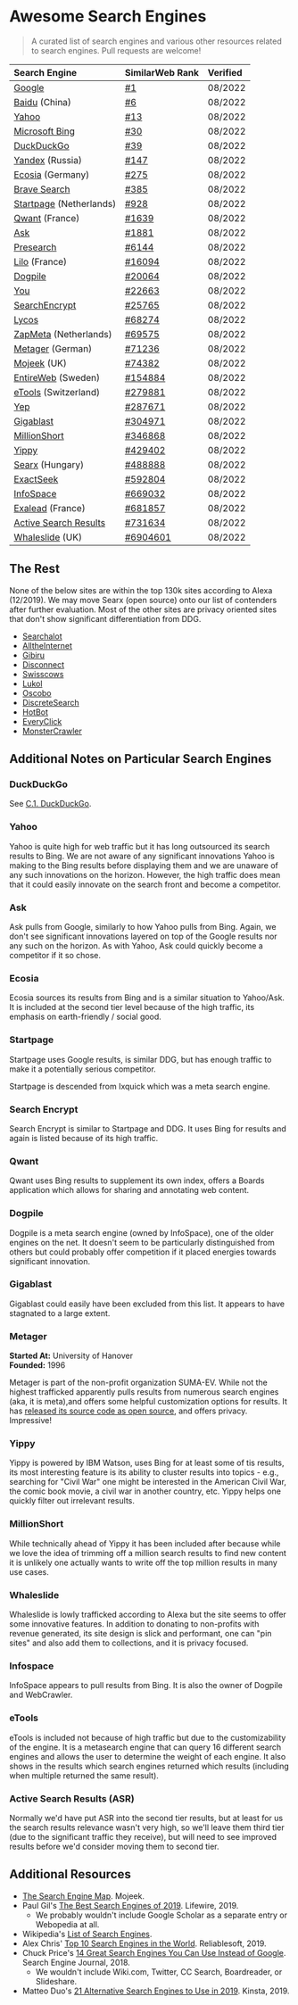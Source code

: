 # Awesome Search Engines

> A curated list of search engines and various other resources related to search engines. Pull requests are welcome!

| Search Engine | SimilarWeb Rank | Verified |
| :--- | :--- | :--- |
| [Google](https://google.com/) | [\#1](https://www.similarweb.com/website/google.com/#overview) | 08/2022 |
| [Baidu](https://baidu.com/) \(China\) | [\#6](https://www.similarweb.com/website/baidu.com/#overview) | 08/2022 |
| [Yahoo](https://www.yahoo.com/) | [\#13](https://www.similarweb.com/website/yahoo.com/#overview) | 08/2022 |
| [Microsoft Bing](https://bing.com/) | [\#30](https://www.similarweb.com/website/bing.com/#overview) | 08/2022 |
| [DuckDuckGo](https://duckduckgo.com/) | [\#39](https://www.similarweb.com/website/duckduckgo.com/#overview) | 08/2022 |
| [Yandex](https://yandex.com/) \(Russia\) | [\#147](https://www.similarweb.com/website/yandex.com/#overview) | 08/2022 |
| [Ecosia](https://www.ecosia.org/) \(Germany\) | [\#275](https://www.similarweb.com/website/ecosia.org/#overview) | 08/2022 |
| [Brave Search](https://search.brave.com/) | [\#385](https://www.similarweb.com/website/brave.com/#overview) | 08/2022 |
| [Startpage](https://www.startpage.com/) \(Netherlands\) | [\#928](https://www.similarweb.com/website/startpage.com/#overview) | 08/2022 |
| [Qwant](https://qwant.com) \(France\) | [\#1639](https://www.similarweb.com/website/qwant.com/#overview) | 08/2022 |
| [Ask](https://www.ask.com/) | [\#1881](https://www.similarweb.com/website/ask.com/#overview) | 08/2022 |
| [Presearch](https://www.presearch.com/) | [\#6144](https://www.similarweb.com/website/presearch.com/#overview) | 08/2022 |
| [Lilo](https://www.lilo.org/en/) \(France\) | [\#16094](https://www.similarweb.com/website/lilo.org/#overview) | 08/2022 |
| [Dogpile](https://dogpile.com/) | [\#20064](https://www.similarweb.com/website/dogpile.com/#overview) | 08/2022 |
| [You](https://www.you.com/) | [\#22663](https://www.similarweb.com/website/you.com/#overview) | 08/2022 |
| [SearchEncrypt](https://www.searchencrypt.com/) | [\#25765](https://www.similarweb.com/website/searchencrypt.com/#overview) | 08/2022 |
| [Lycos](https://lycos.com/) | [\#68274](https://www.similarweb.com/website/lycos.com/#overview) | 08/2022 |
| [ZapMeta](https://zapmeta.com/) \(Netherlands\) | [\#69575](https://www.similarweb.com/website/zapmeta.com/#overview) | 08/2022 |
| [Metager](https://metager.org/) \(German\) | [\#71236](https://www.similarweb.com/website/metager.org/#overview) | 08/2022 |
| [Mojeek](https://mojeek.com/) \(UK\) | [\#74382](https://www.similarweb.com/website/mojeek.com/#overview) | 08/2022|
| [EntireWeb](https://entireweb.com/) \(Sweden\) | [\#154884](https://www.similarweb.com/website/entireweb.com/#overview) | 08/2022 |
| [eTools](https://etools.ch/) \(Switzerland) | [\#279881](https://www.similarweb.com/website/etools.ch/) | 08/2022 |
| [Yep](https://www.yep.com/) | [\#287671](https://www.similarweb.com/website/yep.com/#overview) | 08/2022 |
| [Gigablast](https://gigablast.com/) | [\#304971](https://www.similarweb.com/website/gigablast.com/#overview) | 08/2022 |
| [MillionShort](https://millionshort.com/) | [\#346868](https://www.similarweb.com/website/millionshort.com/) | 08/2022 |
| [Yippy](https://yippy.com/) | [\#429402](https://www.similarweb.com/website/yippy.com/) | 08/2022 |
| [Searx](https://searx.me/) \(Hungary) | [\#488888](https://www.similarweb.com/website/searx.me/#overview) | 08/2022 |
| [ExactSeek](https://exactseek.com/) | [\#592804](https://www.similarweb.com/website/exactseek.com/) | 08/2022 |
| [InfoSpace](https://infospace.com/) | [\#669032](https://www.similarweb.com/website/infospace.com/#overview) | 08/2022 |
| [Exalead](http://www.exalead.com/search/) \(France\) | [\#681857](https://www.similarweb.com/website/exalead.com/#overview) | 08/2022 |
| [Active Search Results](https://activesearchresults.com/) | [\#731634](https://www.similarweb.com/website/activesearchresults.com/) | 08/2022 |
| [Whaleslide](https://whaleslide.com/) \(UK) | [\#6904601](https://www.similarweb.com/website/whaleslide.com/) | 08/2022 |


## The Rest

None of the below sites are within the top 130k sites according to Alexa \(12/2019\). We may move Searx \(open source\) onto our list of contenders after further evaluation. Most of the other sites are privacy oriented sites that don't show significant differentiation from DDG.

* [Searchalot](https://www.searchalot.com/)
* [AlltheInternet](https://www.alltheinternet.com/)
* [Gibiru](https://gibiru.com/)
* [Disconnect](https://search.disconnect.me/)
* [Swisscows](https://swisscows.com/?culture=en)
* [Lukol](https://www.lukol.com/)
* [Oscobo](https://www.oscobo.com)
* [DiscreteSearch](https://www.discretesearch.com)
* [HotBot](https://hotbot.com/)
* [EveryClick](https://www.everyclick.com/)
* [MonsterCrawler](http://monstercrawler.com/)

## Additional Notes on Particular Search Engines

### DuckDuckGo

See [C.1. DuckDuckGo](c.1.-duckduckgo.md).

### Yahoo

Yahoo is quite high for web traffic but it has long outsourced its search results to Bing. We are not aware of any significant innovations Yahoo is making to the Bing results before displaying them and we are unaware of any such innovations on the horizon. However, the high traffic does mean that it could easily innovate on the search front and become a competitor.

### Ask

Ask pulls from Google, similarly to how Yahoo pulls from Bing. Again, we don't see significant innovations layered on top of the Google results nor any such on the horizon. As with Yahoo, Ask could quickly become a competitor if it so chose.

### Ecosia

Ecosia sources its results from Bing and is a similar situation to Yahoo/Ask. It is included at the second tier level because of the high traffic, its emphasis on earth-friendly / social good.

### Startpage

Startpage uses Google results, is similar DDG, but has enough traffic to make it a potentially serious competitor.

Startpage is descended from Ixquick which was a meta search engine.

### Search Encrypt

Search Encrypt is similar to Startpage and DDG. It uses Bing for results and again is listed because of its high traffic.

### Qwant

Qwant uses Bing results to supplement its own index, offers a Boards application which allows for sharing and annotating web content.

### Dogpile

Dogpile is a meta search engine \(owned by InfoSpace\), one of the older engines on the net. It doesn't seem to be particularly distinguished from others but could probably offer competition if it placed energies towards significant innovation.

### Gigablast

Gigablast could easily have been excluded from this list. It appears to have stagnated to a large extent.

### Metager

**Started At:** University of Hanover  
**Founded:** 1996

Metager is part of the non-profit organization SUMA-EV. While not the highest trafficked apparently pulls results from numerous search engines \(aka, it is meta\),and offers some helpful customization options for results. It has [released its source code as open source](https://gitlab.metager.de/open-source/MetaGer), and offers privacy. Impressive!

### Yippy

Yippy is powered by IBM Watson, uses Bing for at least some of tis results, its most interesting feature is its ability to cluster results into topics - e.g., searching for "Civil War" one might be interested in the American Civil War, the comic book movie, a civil war in another country, etc. Yippy helps one quickly filter out irrelevant results.

### MillionShort

While technically ahead of Yippy it has been included after because while we love the idea of trimming off a million search results to find new content it is unlikely one actually wants to write off the top million results in many use cases.

### Whaleslide

Whaleslide is lowly trafficked according to Alexa but the site seems to offer some innovative features. In addition to donating to non-profits with revenue generated, its site design is slick and performant, one can "pin sites" and also add them to collections, and it is privacy focused.

### Infospace

InfoSpace appears to pull results from Bing. It is also the owner of Dogpile and WebCrawler.

### eTools

eTools is included not because of high traffic but due to the customizability of the engine. It is a metasearch engine that can query 16 different search engines and allows the user to determine the weight of each engine. It also shows in the results which search engines returned which results \(including when multiple returned the same result\).

### Active Search Results \(ASR\)

Normally we'd have put ASR into the second tier results, but at least for us the search results relevance wasn't very high, so we'll leave them third tier \(due to the significant traffic they receive\), but will need to see improved results before we'd consider moving them to second tier.

## Additional Resources

* [The Search Engine Map](https://www.searchenginemap.com/). Mojeek.
* Paul Gil's [The Best Search Engines of 2019](https://www.lifewire.com/best-search-engines-2483352). Lifewire, 2019.
  * We probably wouldn't include Google Scholar as a separate entry or Webopedia at all.
* Wikipedia's [List of Search Engines](https://en.wikipedia.org/wiki/List_of_search_engines).
* Alex Chris' [Top 10 Search Engines in the World](https://www.reliablesoft.net/top-10-search-engines-in-the-world/). Reliablesoft, 2019.
* Chuck Price's [14 Great Search Engines You Can Use Instead of Google](https://www.searchenginejournal.com/alternative-search-engines/). Search Engine Journal, 2018.
  * We wouldn't include Wiki.com, Twitter, CC Search, Boardreader, or Slideshare.
* Matteo Duo's [21 Alternative Search Engines to Use in 2019](https://kinsta.com/blog/alternative-search-engines/). Kinsta, 2019.